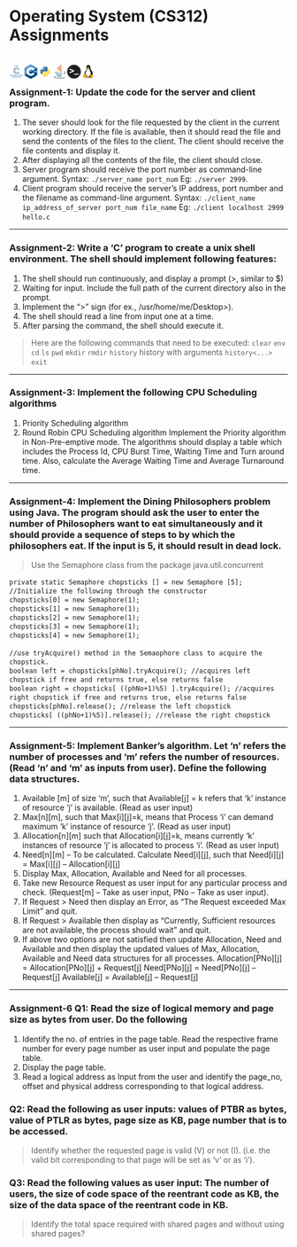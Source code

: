 # Operating System (CS312) Assignments 

<br/>

<img align="left" alt="C" width="26px" src="https://raw.githubusercontent.com/github/explore/80688e429a7d4ef2fca1e82350fe8e3517d3494d/topics/c/c.png" />
<img align="left" alt="C++" width="26px" src="https://raw.githubusercontent.com/github/explore/80688e429a7d4ef2fca1e82350fe8e3517d3494d/topics/cpp/cpp.png" />
<img align="left" alt="Python" width="26px" src="https://raw.githubusercontent.com/github/explore/80688e429a7d4ef2fca1e82350fe8e3517d3494d/topics/python/python.png" />
<img align="left" alt="Java" width="26px" src="https://raw.githubusercontent.com/github/explore/80688e429a7d4ef2fca1e82350fe8e3517d3494d/topics/java/java.png"/>
<img align="left" alt="Terminal" width="26px" src="https://raw.githubusercontent.com/github/explore/80688e429a7d4ef2fca1e82350fe8e3517d3494d/topics/terminal/terminal.png"/>
<img align="left" alt="Terminal" width="26px" src="https://raw.githubusercontent.com/github/explore/80688e429a7d4ef2fca1e82350fe8e3517d3494d/topics/linux/linux.png" />

<br/>


### **Assignment-1**: Update the code for the server and client program.
1. The sever should look for the file requested by the client in the current working directory. If the file is available, then it should read the file and send the contents of the files to the client. The client should receive the file contents and display it.
2. After displaying all the contents of the file, the client should close.
3. Server program should receive the port number as command-line argument. Syntax: `./server_name port_num` Eg: `./server 2999`.
4. Client program should receive the server’s IP address, port number and the filename as command-line argument. Syntax: `./client_name ip_address_of_server port_num file_name` Eg: `./client localhost 2999 hello.c`
---
### **Assignment-2**: Write a ‘C’ program to create a unix shell environment. The shell should implement following features:
1. The shell should run continuously, and display a prompt (>, similar to $)
2. Waiting for input. Include the full path of the current directory also in the prompt.
3. Implement the “>” sign (for ex., /usr/home/me/Desktop>).
4. The shell should read a line from input one at a time.
5. After parsing the command, the shell should execute it.
>Here are the following commands that need to be executed: `clear` `env` `cd` `ls` `pwd` `mkdir` `rmdir` `history` history with arguments `history<...>` `exit`
---
### **Assignment-3**: Implement the following CPU Scheduling algorithms
1. Priority Scheduling algorithm
2. Round Robin CPU Scheduling algorithm
Implement the Priority algorithm in Non-Pre-emptive mode. The algorithms should display a table which includes the Process Id, CPU Burst Time, Waiting Time and Turn around time. Also, calculate the Average Waiting Time and Average Turnaround time.
---
### **Assignment-4**: Implement the Dining Philosophers problem using Java. The program should ask the user to enter the number of Philosophers want to eat simultaneously and it should provide a sequence of steps to by which the philosophers eat. If the input is 5, it should result in dead lock.
> Use the Semaphore class from the package java.util.concurrent
```
private static Semaphore chopsticks [] = new Semaphore [5];
//Initialize the following through the constructor
chopsticks[0] = new Semaphore(1);
chopsticks[1] = new Semaphore(1);
chopsticks[2] = new Semaphore(1);
chopsticks[3] = new Semaphore(1);
chopsticks[4] = new Semaphore(1);

//use tryAcquire() method in the Semaophore class to acquire the chopstick.
boolean left = chopsticks[phNo].tryAcquire(); //acquires left chopstick if free and returns true, else returns false
boolean right = chopsticks[ ((phNo+1)%5) ].tryAcquire(); //acquires right chopstick if free and returns true, else returns false
chopsticks[phNo].release(); //release the left chopstick
chopsticks[ ((phNo+1)%5)].release(); //release the right chopstick
```
---
### **Assignment-5**: Implement Banker’s algorithm. Let ‘n’ refers the number of processes and ‘m’ refers the number of resources. (Read ‘n’ and ‘m’ as inputs from user). Define the following data structures.
1. Available [m] of size ‘m’, such that Available[j] = k refers that ‘k’ instance of resource ‘j’ is available. (Read as user input)
2. Max[n][m], such that Max[i][j]=k, means that Process ‘i’ can demand maximum ‘k’ instance of resource ‘j’. (Read as user input)
3. Allocation[n][m] such that Allocation[i][j]=k, means currently ‘k’ instances of resource ‘j’ is allocated to process ‘i’. (Read as user input)
4. Need[n][m] – To be calculated. Calculate Need[i][j], such that Need[i][j] = Max[i][j] – Allocation[i][j]
5. Display Max, Allocation, Available and Need for all processes.
6. Take new Resource Request as user input for any particular process and check. (Request[m] – Take as user input, PNo – Take as user input).
7. If Request > Need then display an Error, as “The Request exceeded Max Limit” and quit.
8. If Request > Available then display as “Currently, Sufficient resources are not available, the process should wait” and quit.
9. If above two options are not satisfied then update Allocation, Need and Available and then display the updated values of Max, Allocation, Available and Need data structures for all processes. Allocation[PNo][j] = Allocation[PNo][j] + Request[j] Need[PNo][j] = Need[PNo][j] – Request[j] Available[j] = Available[j] – Request[j]

---

### **Assignment-6** Q1: Read the size of logical memory and page size as bytes from user. Do the following
1. Identify the no. of entries in the page table. Read the respective frame number for every page number as user input and populate the page table.
2. Display the page table.
3. Read a logical address as Input from the user and identify the page_no, offset and physical address corresponding to that logical address.
### Q2: Read the following as user inputs: values of PTBR as bytes, value of PTLR as bytes, page size as KB, page number that is to be accessed. 
> Identify whether the requested page is valid (V) or not (I). (i.e. the valid bit corresponding to that page will be set as ‘v’ or as ‘i’).
### Q3: Read the following values as user input: The number of users, the size of code space of the reentrant code as KB, the size of the data space of the reentrant code in KB.
> Identify the total space required with shared pages and without using shared pages?
















